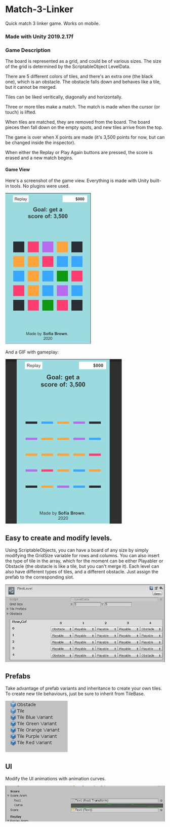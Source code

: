 # Match-3-Linker
Quick match 3 linker game. 
Works on mobile. 

### Made with Unity 2019.2.17f

### Game Description
The board is represented as a grid, and could be of various sizes. The size of the grid is determined by the ScriptableObject LevelData.

There are 5 different colors of tiles, and there's an extra one (the black one), which is an obstacle. The obstacle falls down and behaves like a tile, but it cannot be merged. 

Tiles can be liked veritically, diagonally and horizontally. 

Three or more tiles make a match. The match is made when the cursor (or touch) is lifted. 

When tiles are matched, they are removed from the board. The board pieces then fall down on the empty spots, and new tiles arrive from the top. 

The game is over when X points are made (it's 3,500 points for now, but can be changed inside the inspector).

When either the Replay or Play Again buttons are pressed, the score is erased and a new match begins. 

#### Game View

Here's a screenshot of the game view. 
Everything is made with Unity built-in tools. No plugins were used.

![GameView](https://github.com/rsofia/Match-3-Linker/blob/master/ReadMeContent/GameView.JPG)

And a GIF with gameplay:

![GameplayView](https://github.com/rsofia/Match-3-Linker/blob/master/ReadMeContent/Match3Gameplay.gif)

Easy to create and modify levels.
-------------
Using ScriptableObjects, you can have a board of any size by simply modifying the GridSize variable for rows and columns. 
You can also insert the type of tile in the array, which for the moment can be either Playabler or Obstacle (the obstacle is like a tile, 
but you can't merge it).
Each level can also have different types of tiles, and a different obstacle. Just assign the prefab to the corresponding slot. 

![LevelEditor with ScriptableObjects](https://github.com/rsofia/Match-3-Linker/blob/master/ReadMeContent/LevelEditor.JPG)

Prefabs
-------------

Take advantage of prefab variants and inheritance to create your own tiles. 
To create new tile behaviours, just be sure to inherit from TileBase.

![Prefab variants](https://github.com/rsofia/Match-3-Linker/blob/master/ReadMeContent/Variants.JPG)

UI
-------------

Modify the UI animations with animation curves. 

![UI](https://github.com/rsofia/Match-3-Linker/blob/master/ReadMeContent/Animations.JPG)
